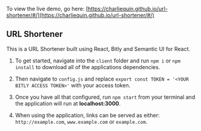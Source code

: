 To view the live demo, go here: [https://charliequin.github.io/url-shortener/#/](https://charliequin.github.io/url-shortener/#/)

## URL Shortener
This is a URL Shortener built using React, Bitly and Semantic UI for React.

1. To get started, navigate into the ``client`` folder and run ``npm i`` or ``npm install`` to download all of the applications dependencies.

2. Then navigate to ``config.js`` and replace ``export const TOKEN = '<YOUR BITLY ACCESS TOKEN>'`` with your access token.

3. Once you have all that configured, run ``npm start`` from your terminal and the application will run at **localhost:3000**.

4. When using the application, links can be served as either: ``http://example.com``, ``www.example.com`` or ``example.com``.






